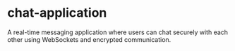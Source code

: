 # chat-application
A real-time messaging application where users can chat securely with each other using WebSockets and encrypted communication.
